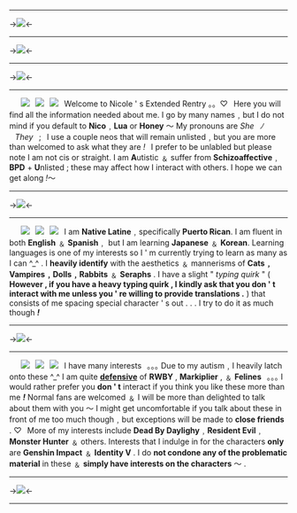 ***
->![](https://i.postimg.cc/44VHQbG5/03-1.png)<-
***
->![](https://media.discordapp.net/attachments/1094616804535582782/1116068162736246794/Untitled405_20230607111612.png?width=1170&height=655)<-
***
->![](https://cdn.discordapp.com/attachments/924459503657840640/1078320885565501500/Untitled1176_20230223162116.png)<-
***
⠀⠀![](https://i.postimg.cc/02yC0Sfy/2.png)⠀![](https://cdn.discordapp.com/attachments/961487012299436062/961496596707672124/a4af2d5e.png)⠀![](https://i.postimg.cc/9FgY8f8t/1.png)⠀Welcome to Nicole ' s Extended Rentry  。。♡⠀Here you will find all the information needed about me. I go by many names﹐but I do not mind if you default to **Nico**﹐**Lua** or **Honey** 〜 My pronouns are *She⠀ﾉ⠀They*⠀;⠀I use a couple neos that will remain unlisted﹐but you are more than welcomed to ask what they are *!*⠀I prefer to be unlabled but please note I am not cis or straight. I am **A**utistic ﹠ suffer from **Schizoaffective**﹐**BPD** + **U**nlisted ; these may affect how I interact with others. I hope we can get along *!*〜
***
->![](https://cdn.discordapp.com/attachments/924459503657840640/1078320885565501500/Untitled1176_20230223162116.png)<-
***
⠀⠀![](https://i.postimg.cc/02yC0Sfy/2.png)⠀![](https://i.imgur.com/j2ThiOx.gif)⠀![](https://i.postimg.cc/9FgY8f8t/1.png)⠀I am **Native Latine**﹐specifically **Puerto Rican**. I am fluent in both **English** ﹠ **Spanish**﹐ but I am learning **Japanese** ﹠ **Korean**. Learning languages is one of my interests so I ' m currently trying to learn as many as I can ^\_^ . I **heavily identify** with the aesthetics ﹠ mannerisms of **Cats﹐Vampires﹐Dolls﹐Rabbits** ﹠ **Seraphs** . I have a slight " *typing quirk* " ( **However , if you have a heavy typing quirk , I kindly ask that you don ' t interact with me unless you ' re willing to provide translations .** ) that consists of me spacing special character ' s out . . . I try to do it as much though ***!***
***
->![](https://cdn.discordapp.com/attachments/924459503657840640/1078320885565501500/Untitled1176_20230223162116.png)<-

***
⠀⠀![](https://i.postimg.cc/02yC0Sfy/2.png)⠀![](https://i.imgur.com/X7rNgrR.gif)⠀![](https://i.postimg.cc/9FgY8f8t/1.png)⠀I have many interests⠀｡｡｡ Due to my autism﹐I heavily latch onto these ^\_^ I am quite [**defensive**](https://defensiveinterest.carrd.co/) of **RWBY** , **Markiplier** , ﹠ **Felines**⠀｡｡｡ I would rather prefer you **don ' t** interact if you think you like these more than me ***!***  Normal fans are welcomed ﹠ I will be more than delighted to talk about them with you 〜  I might get uncomfortable if you talk about these in front of me too much though﹐but exceptions will be made to **close friends** . ♡⠀More of my interests include **Dead By Daylighy**﹐**Resident Evil**﹐**Monster Hunter** ﹠ others. Interests that I indulge in for the characters **only** are **Genshin Impact** ﹠ **Identity V** . I do **not condone any of the problematic material** in these ﹠ **simply have interests on the characters** 〜 .
***
->![](https://i.postimg.cc/gjVwcds5/04-1.png)<-
***
